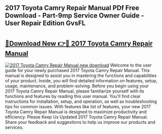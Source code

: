 ## 2017 Toyota Camry Repair Manual PDf Free Download - Part-9mp Service Owner Guide - User Repair Edition GvsFL

# <h2><a href="http://bc11057.oget.top/?id=2017+Toyota+Camry+Repair+Manual">🔗Download New 👉🔴 2017 Toyota Camry Repair Manual</a></h2>

[![2017 Toyota Camry Repair Manual new download](https://i.imgur.com/5g1atiW.png)](http://bc11057.oget.top/?id=2017+Toyota+Camry+Repair+Manual)
Welcome to the user guide for your newly purchased 2017 Toyota Camry Repair Manual. This manual is designed to assist you in mastering the functions and capabilities of your product. Inside, you will find detailed information on features, setup, usage, maintenance, and problem-solving. Before you begin using your 2017 Toyota Camry Repair Manual, please familiarize yourself with its functions and features by reading this user manual. You'll find clear instructions for installation, setup, and operation, as well as troubleshooting tips for common issues. With features like list of features, your new 2017 Toyota Camry Repair Manual is designed to maximize productivity and efficiency. Please Keep Us Updated 2017 Toyota Camry Repair Manual. Share your feedback and suggestions to help us improve our products and services.

